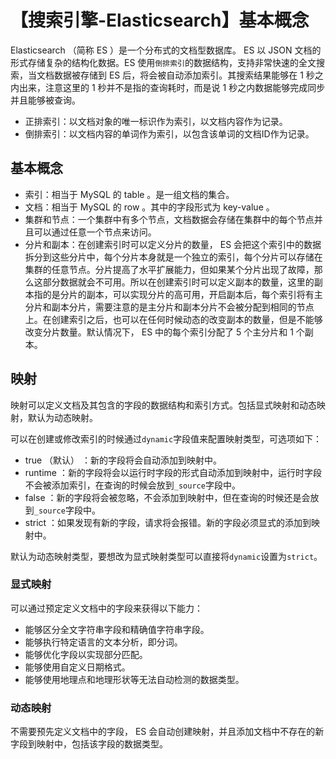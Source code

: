 # 【搜索引擎-Elasticsearch】基本概念
Elasticsearch （简称 ES ）是一个分布式的文档型数据库。 ES 以 JSON 文档的形式存储复杂的结构化数据。ES 使用`倒排索引`的数据结构，支持非常快速的全文搜索，当文档数据被存储到 ES 后，将会被自动添加索引。其搜索结果能够在 1 秒之内出来，注意这里的 1 秒并不是指的查询耗时，而是说 1 秒之内数据能够完成同步并且能够被查询。

* 正排索引：以文档对象的唯一标识作为索引，以文档内容作为记录。
* 倒排索引：以文档内容的单词作为索引，以包含该单词的文档ID作为记录。

## 基本概念
* 索引：相当于 MySQL 的 table 。是一组文档的集合。
* 文档：相当于 MySQL 的 row 。其中的字段形式为 key-value 。
* 集群和节点：一个集群中有多个节点，文档数据会存储在集群中的每个节点并且可以通过任意一个节点来访问。
* 分片和副本：在创建索引时可以定义分片的数量， ES 会把这个索引中的数据拆分到这些分片中，每个分片本身就是一个独立的索引，每个分片可以存储在集群的任意节点。分片提高了水平扩展能力，但如果某个分片出现了故障，那么这部分数据就会不可用。所以在创建索引时可以定义副本的数量，这里的副本指的是分片的副本，可以实现分片的高可用，开启副本后，每个索引将有主分片和副本分片，需要注意的是主分片和副本分片不会被分配到相同的节点上。在创建索引之后，也可以在任何时候动态的改变副本的数量，但是不能够改变分片数量。默认情况下， ES 中的每个索引分配了 5 个主分片和 1 个副本。

## 映射
映射可以定义文档及其包含的字段的数据结构和索引方式。包括显式映射和动态映射，默认为动态映射。

可以在创建或修改索引的时候通过`dynamic`字段值来配置映射类型，可选项如下：
* true （默认） ：新的字段将会自动添加到映射中。
* runtime ：新的字段将会以运行时字段的形式自动添加到映射中，运行时字段不会被添加索引，在查询的时候会放到`_source`字段中。
* false ：新的字段将会被忽略，不会添加到映射中，但在查询的时候还是会放到`_source`字段中。
* strict ：如果发现有新的字段，请求将会报错。新的字段必须显式的添加到映射中。

默认为动态映射类型，要想改为显式映射类型可以直接将`dynamic`设置为`strict`。

### 显式映射
可以通过预定定义文档中的字段来获得以下能力：
* 能够区分全文字符串字段和精确值字符串字段。
* 能够执行特定语言的文本分析，即分词。
* 能够优化字段以实现部分匹配。
* 能够使用自定义日期格式。
* 能够使用地理点和地理形状等无法自动检测的数据类型。

### 动态映射
不需要预先定义文档中的字段， ES 会自动创建映射，并且添加文档中不存在的新字段到映射中，包括该字段的数据类型。